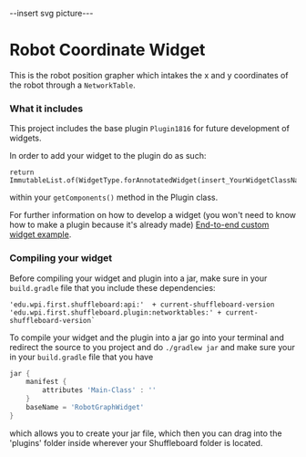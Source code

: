 --insert svg picture---

# Robot Coordinate Widget 

This is the robot position grapher which intakes the x and y coordinates of 
the robot through a `NetworkTable`. 


### What it includes

This project includes the base plugin `Plugin1816` for future development of widgets. 

In order to add your widget to the plugin do as such:
```
return ImmutableList.of(WidgetType.forAnnotatedWidget(insert_YourWidgetClassName.class))
``` 
within your `getComponents()` method in the Plugin class.

For further information on how to develop a widget (you won't need to know how to make a plugin because it's already made)
[End-to-end custom widget example](https://github.com/wpilibsuite/shuffleboard/wiki/End-to-end-custom-data---widget-example).

### Compiling your widget

Before compiling your widget and plugin into a jar, make sure in your `build.gradle` file that you include these dependencies:

```
'edu.wpi.first.shuffleboard:api:'  + current-shuffleboard-version
'edu.wpi.first.shuffleboard.plugin:networktables:' + current-shuffleboard-version` 
```

To compile your widget and the plugin into a jar go into your terminal and redirect the source
to you project and do `./gradlew jar` and make sure your in your `build.gradle` file
that you have 
```gradle
jar {
    manifest {
        attributes 'Main-Class' : ''
    }
    baseName = 'RobotGraphWidget'
}
``` 
which allows you to create your jar file, which then you can drag into the 'plugins' folder inside wherever your Shuffleboard folder is located.


